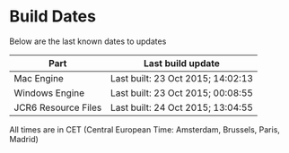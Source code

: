 # Build Dates

Below are the last known dates to updates

Part | Last build update
-----|-----
Mac Engine | Last built: 23 Oct 2015; 14:02:13
Windows Engine | Last built: 23 Oct 2015; 00:08:55
JCR6 Resource Files | Last built: 24 Oct 2015; 13:04:55
All times are in CET (Central European Time: Amsterdam, Brussels, Paris, Madrid)



